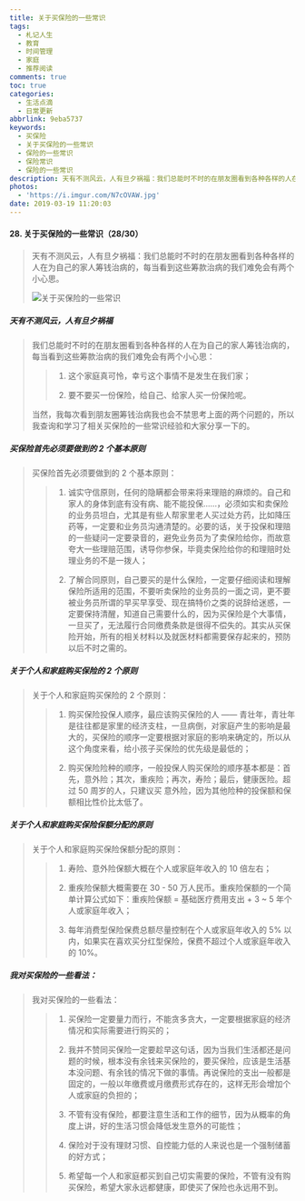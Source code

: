 ```yaml
---
title: 关于买保险的一些常识
tags:
  - 札记人生
  - 教育
  - 时间管理
  - 家庭
  - 推荐阅读
comments: true
toc: true
categories:
  - 生活点滴
  - 日常更新
abbrlink: 9eba5737
keywords:
  - 买保险
  - 关于买保险的一些常识
  - 保险的一些常识
  - 保险常识
  - 保险的一些常识
description: 天有不测风云，人有旦夕祸福：我们总能时不时的在朋友圈看到各种各样的人在为自己的家人筹钱治病的，每当看到这些筹款治病的我们难免会有两个小心思。
photos:
  - 'https://i.imgur.com/N7cOVAW.jpg'
date: 2019-03-19 11:20:03
---
```

<script type="text/javascript" src="/js/src/bai.js"></script>

#### 28. 关于买保险的一些常识（28/30）
> 天有不测风云，人有旦夕祸福：我们总能时不时的在朋友圈看到各种各样的人在为自己的家人筹钱治病的，每当看到这些筹款治病的我们难免会有两个小心思。
>
> ![关于买保险的一些常识](https://i.imgur.com/fjJh7tI.png)

##### 天有不测风云，人有旦夕祸福
> 我们总能时不时的在朋友圈看到各种各样的人在为自己的家人筹钱治病的，每当看到这些筹款治病的我们难免会有两个小心思：
>
>> 1. 这个家庭真可怜，幸亏这个事情不是发生在我们家；
>>
>> 2. 要不要买一份保险，给自己、给家人买一份保险呢。
>
> 当然，我每次看到朋友圈筹钱治病我也会不禁思考上面的两个问题的，所以我查询和学习了相关买保险的一些常识经验和大家分享一下的。

##### 买保险首先必须要做到的 2 个基本原则
> 买保险首先必须要做到的 2 个基本原则：
>
>> 1. 诚实守信原则，任何的隐瞒都会带来将来理赔的麻烦的。自己和家人的身体到底有没有病、能不能投保……，必须如实和卖保险的业务员坦白，尤其是有些人帮家里老人买过处方药，比如降压药等，一定要和业务员沟通清楚的。必要的话，关于投保和理赔的一些疑问一定要录音的，避免业务员为了卖保险给你，而故意夸大一些理赔范围，诱导你参保，毕竟卖保险给你的和理赔时处理业务的不是一拨人；
>>
>> 2. 了解合同原则，自己要买的是什么保险，一定要仔细阅读和理解保险所适用的范围，不要听卖保险的业务员的一面之词，更不要被业务员所谓的早买早享受、现在搞特价之类的说辞给迷惑，一定要保持清醒，知道自己需要什么的，因为买保险是个大事情，一旦买了，无法履行合同缴费条款是很得不偿失的。其实从买保险开始，所有的相关材料以及就医材料都需要保存起来的，预防以后不时之需的。

##### 关于个人和家庭购买保险的 2 个原则
> 关于个人和家庭购买保险的 2 个原则：
>
>> 1. 购买保险投保人顺序，最应该购买保险的人 —— 青壮年，青壮年是往往都是家里的经济支柱，一旦病倒，对家庭产生的影响是最大的，买保险的顺序一定要根据对家庭的影响来确定的，所以从这个角度来看，给小孩子买保险的优先级是最低的；
>>
>> 2. 购买保险险种的顺序，一般投保人购买保险的顺序基本都是：首先，意外险；其次，重疾险；再次，寿险；最后，健康医险。超过 50 周岁的人，只建议买 意外险，因为其他险种的投保额和保额相比性价比太低了。

##### 关于个人和家庭购买保险保额分配的原则
> 关于个人和家庭购买保险保额分配的原则：
>
>> 1. 寿险、意外险保额大概在个人或家庭年收入的 10 倍左右；
>>
>> 2. 重疾险保额大概需要在 30 - 50 万人民币。重疾险保额的一个简单计算公式如下：重疾险保额 = 基础医疗费用支出 + 3 ~ 5 年个人或家庭年收入；
>>
>> 3. 每年消费型保险保费总额尽量控制在个人或家庭年收入的 5% 以内，如果实在喜欢买分红型保险，保费不超过个人或家庭年收入的 10%。

##### 我对买保险的一些看法：
> 我对买保险的一些看法：
>
>> 1. 买保险一定要量力而行，不能贪多贪大，一定要根据家庭的经济情况和实际需要进行购买的；
>>
>> 2. 我并不赞同买保险一定要趁早这句话，因为当我们生活都还是问题的时候，根本没有余钱来买保险的，要买保险，应该是生活基本没问题、有余钱的情况下做的事情。再说保险的支出一般都是固定的，一般以年缴费或月缴费形式存在的，这样无形会增加个人或家庭的负担的；
>>
>> 3. 不管有没有保险，都要注意生活和工作的细节，因为从概率的角度上讲，好的生活习惯会降低发生意外的可能性；
>>
>> 4. 保险对于没有理财习惯、自控能力低的人来说也是一个强制储蓄的好方式；
>>
>> 5. 希望每一个人和家庭都买到自己切实需要的保险，不管有没有购买保险，希望大家永远都健康，即使买了保险也永远用不到。
